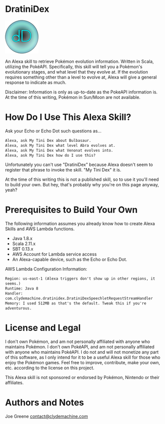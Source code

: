 # DratiniDex

![DratiniDex Icon](/src/main/resources/images/DratiniDex-DratiniIconx108.png)

An Alexa skill to retrieve Pokémon evolution information. Written in Scala, utilizing the PokéAPI. Specifically, this skill will tell you a Pokémon's evolutionary stages, and what level that they evolve at. If the evolution requires something other than a level to evolve at, Alexa will give a general response to indicate as much.

Disclaimer: Information is only as up-to-date as the PokeAPI information is. At the time of this writing, Pokémon in Sun/Moon are not available.

# How Do I Use This Alexa Skill?

Ask your Echo or Echo Dot such questions as... 
```
Alexa, ask My Tini Dex about Bulbasaur.
Alexa, ask My Tini Dex what level Abra evolves at.
Alexa, ask My Tini Dex what Venonat evolves into.
Alexa, ask My Tini Dex how do I use this?
```

Unfortunately you can't use "DratiniDex" because Alexa doesn't seem to register that phrase to invoke the skill. "My Tini Dex" it is.

At the time of this writing this is not a published skill, so to use it you'll need to build your own. But hey, that's probably why you're on this page anyway, yeah?

# Prerequisites to Build Your Own

The following information assumes you already know how to create Alexa Skills and AWS Lambda functions.

- Java 1.8.x
- Scala 2.11.x
- SBT 0.13.x
- AWS Account for Lambda service access
- An Alexa-capable device, such as the Echo or Echo Dot.

AWS Lambda Configuration Information:
```
Region: us-east-1 (Alexa triggers don't show up in other regions, it seems.)
Runtime: Java 8
Handler: com.clydemachine.dratinidex.DratiniDexSpeechletRequestStreamHandler
Memory: I used 512MB as that's the default. Tweak this if you're adventurous.
```

# License and Legal

I don't own Pokémon, and am not personally affiliated with anyone who maintains Pokémon. I don't own PokéAPI, and am not personally affiliated with anyone who maintains PokéAPI. I do not and will not monetize any part of this software, as I only intend for it to be a useful Alexa skill for those who enjoy the Pokémon games. Feel free to improve, contribute, make your own, etc. according to the license on this project.

This Alexa skill is not sponsored or endorsed by Pokémon, Nintendo or their affiliates.

# Authors and Notes

Joe Greene <contact@clydemachine.com>
